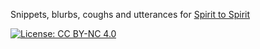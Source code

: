
Snippets, blurbs, coughs and utterances for [Spirit to Spirit](https://spirit-to-spirit.github.io/)

[![License: CC BY-NC 4.0](https://img.shields.io/badge/License-CC%20BY--NC%204.0-lightgrey.svg)](http://creativecommons.org/licenses/by-nc/4.0/)
